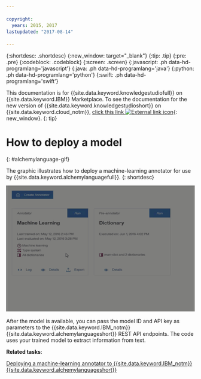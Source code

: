```yaml
---

copyright:
  years: 2015, 2017
lastupdated: "2017-08-14"

---
```


{:shortdesc: .shortdesc}
{:new_window: target="_blank"}
{:tip: .tip}
{:pre: .pre}
{:codeblock: .codeblock}
{:screen: .screen}
{:javascript: .ph data-hd-programlang='javascript'}
{:java: .ph data-hd-programlang='java'}
{:python: .ph data-hd-programlang='python'}
{:swift: .ph data-hd-programlang='swift'}

This documentation is for {{site.data.keyword.knowledgestudiofull}} on {{site.data.keyword.IBM}} Marketplace. To see the documentation for the new version of {{site.data.keyword.knowledgestudioshort}} on {{site.data.keyword.cloud_notm}}, [click this link ![External link icon](../../icons/launch-glyph.svg "External link icon")](https://console.bluemix.net/docs/services/watson-knowledge-studio/alchemylanguage-gif.html){: new_window}.
{: tip}

# How to deploy a model
{: #alchemylanguage-gif}

The graphic illustrates how to deploy a machine-learning annotator for use by {{site.data.keyword.alchemylanguagefull}}.
{: shortdesc}

![Shows the user opening machine-learning annotator Details, clicking Deploy. After deployment processing completed, the user click the Status link, and sees it is available, and gets the model ID.](images/deploy1.gif)

After the model is available, you can pass the model ID and API key as parameters to the {{site.data.keyword.IBM_notm}} {{site.data.keyword.alchemylanguageshort}} REST API endpoints. The code uses your trained model to extract information from text.

**Related tasks**:

[Deploying a machine-learning annotator to {{site.data.keyword.IBM_notm}} {{site.data.keyword.alchemylanguageshort}}](/docs/services/knowledge-studio/publish-ml.html#wks_mabluemix)
